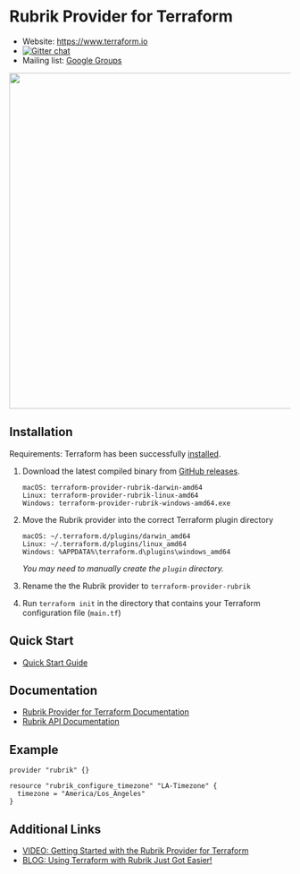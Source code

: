# Rubrik Provider for Terraform

- Website: https://www.terraform.io
- [![Gitter chat](https://badges.gitter.im/hashicorp-terraform/Lobby.png)](https://gitter.im/hashicorp-terraform/Lobby)
- Mailing list: [Google Groups](http://groups.google.com/group/terraform-tool)

<img src="https://cdn.rawgit.com/hashicorp/terraform-website/master/content/source/assets/images/logo-hashicorp.svg" width="600px">


## Installation

Requirements: Terraform has been successfully [installed](https://learn.hashicorp.com/terraform/getting-started/install.html).


1. Download the latest compiled binary from [GitHub releases](https://github.com/rubrikinc/rubrik-provider-for-terraform/releases).
   ```
   macOS: terraform-provider-rubrik-darwin-amd64
   Linux: terraform-provider-rubrik-linux-amd64
   Windows: terraform-provider-rubrik-windows-amd64.exe
   ```

2. Move the Rubrik provider into the correct Terraform plugin directory
   
   ```
   macOS: ~/.terraform.d/plugins/darwin_amd64
   Linux: ~/.terraform.d/plugins/linux_amd64
   Windows: %APPDATA%\terraform.d\plugins\windows_amd64
   ```
   
   _You may need to manually create the `plugin` directory._

3. Rename the the Rubrik provider to `terraform-provider-rubrik`

4. Run `terraform init` in the directory that contains your Terraform configuration file (`main.tf`)

## Quick Start

* [Quick Start Guide](https://github.com/rubrikinc/rubrik-provider-for-terraform/blob/master/docs/quickstart.md)

## Documentation

* [Rubrik Provider for Terraform Documentation](https://rubrik.gitbook.io/terraform-provider-for-rubrik/)
* [Rubrik API Documentation](https://github.com/rubrikinc/api-documentation)

## Example 

```hcl
provider "rubrik" {}

resource "rubrik_configure_timezone" "LA-Timezone" {
  timezone = "America/Los_Angeles"
}
```

## Additional Links

* [VIDEO: Getting Started with the Rubrik Provider for Terraform](https://www.youtube.com/watch?v=kV1xiP1tHY0)
* [BLOG: Using Terraform with Rubrik Just Got Easier!](https://www.rubrik.com/blog/rubrik-provider-terraform/)
